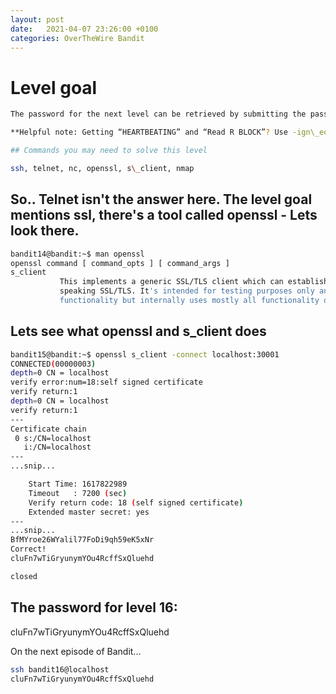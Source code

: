 ```yaml
---
layout: post
date:   2021-04-07 23:26:00 +0100
categories: OverTheWire Bandit
---
```


# Level goal
```bash
The password for the next level can be retrieved by submitting the password of the current level to **port 30001 on localhost** using SSL encryption.

**Helpful note: Getting “HEARTBEATING” and “Read R BLOCK”? Use -ign\_eof and read the “CONNECTED COMMANDS” section in the manpage. Next to ‘R’ and ‘Q’, the ‘B’ command also works in this version of that command…**

## Commands you may need to solve this level

ssh, telnet, nc, openssl, s\_client, nmap
```

## So.. Telnet isn't the answer here. The level goal mentions ssl, there's a tool called openssl - Lets look there.
```bash
bandit14@bandit:~$ man openssl
openssl command [ command_opts ] [ command_args ]
s_client
           This implements a generic SSL/TLS client which can establish a transparent connection to a remote server
           speaking SSL/TLS. It's intended for testing purposes only and provides only rudimentary interface
           functionality but internally uses mostly all functionality of the OpenSSL ssl library.
```


## Lets see what openssl and s_client does

```bash
bandit15@bandit:~$ openssl s_client -connect localhost:30001
CONNECTED(00000003)
depth=0 CN = localhost
verify error:num=18:self signed certificate
verify return:1
depth=0 CN = localhost
verify return:1
---
Certificate chain
 0 s:/CN=localhost
   i:/CN=localhost
---
...snip...

    Start Time: 1617822989
    Timeout   : 7200 (sec)
    Verify return code: 18 (self signed certificate)
    Extended master secret: yes
---
...snip...
BfMYroe26WYalil77FoDi9qh59eK5xNr
Correct!
cluFn7wTiGryunymYOu4RcffSxQluehd

closed
```

## The password for level 16:

cluFn7wTiGryunymYOu4RcffSxQluehd

On the next episode of Bandit...

```bash
ssh bandit16@localhost
cluFn7wTiGryunymYOu4RcffSxQluehd
```